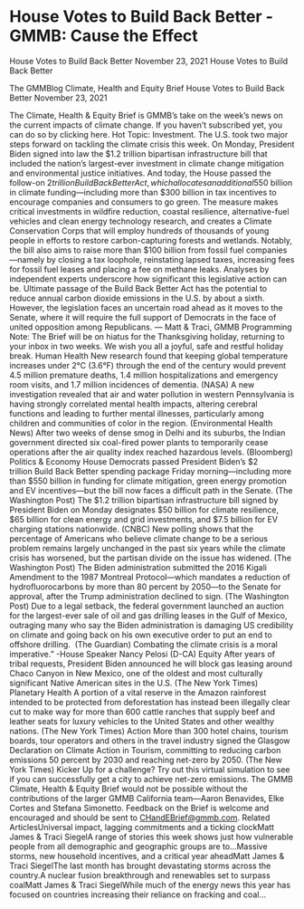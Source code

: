 # House Votes to Build Back Better - GMMB: Cause the Effect


House Votes to Build Back Better
November 23, 2021
House Votes to Build Back Better
 
The GMMBlog
Climate, Health and Equity Brief House Votes to Build Back Better
November 23, 2021
 
The Climate, Health & Equity Brief is GMMB’s take on the week’s news on the current impacts of climate change. If you haven’t subscribed yet, you can do so by clicking here.
Hot Topic: Investment. The U.S. took two major steps forward on tackling the climate crisis this week. On Monday, President Biden signed into law the $1.2 trillion bipartisan infrastructure bill that included the nation’s largest-ever investment in climate change mitigation and environmental justice initiatives. And today, the House passed the follow-on $2 trillion Build Back Better Act, which allocates an additional $550 billion in climate funding—including more than $300 billion in tax incentives to encourage companies and consumers to go green.
The measure makes critical investments in wildfire reduction, coastal resilience, alternative-fuel vehicles and clean energy technology research, and creates a Climate Conservation Corps that will employ hundreds of thousands of young people in efforts to restore carbon-capturing forests and wetlands. Notably, the bill also aims to raise more than $100 billion from fossil fuel companies—namely by closing a tax loophole, reinstating lapsed taxes, increasing fees for fossil fuel leases and placing a fee on methane leaks.
Analyses by independent experts underscore how significant this legislative action can be. Ultimate passage of the Build Back Better Act has the potential to reduce annual carbon dioxide emissions in the U.S. by about a sixth. However, the legislation faces an uncertain road ahead as it moves to the Senate, where it will require the full support of Democrats in the face of united opposition among Republicans.
— Matt & Traci, GMMB
Programming Note: The Brief will be on hiatus for the Thanksgiving holiday, returning to your inbox in two weeks. We wish you all a joyful, safe and restful holiday break.
Human Health
New research found that keeping global temperature increases under 2°C (3.6°F) through the end of the century would prevent 4.5 million premature deaths, 1.4 million hospitalizations and emergency room visits, and 1.7 million incidences of dementia. (NASA)
A new investigation revealed that air and water pollution in western Pennsylvania is having strongly correlated mental health impacts, altering cerebral functions and leading to further mental illnesses, particularly among children and communities of color in the region. (Environmental Health News)
After two weeks of dense smog in Delhi and its suburbs, the Indian government directed six coal-fired power plants to temporarily cease operations after the air quality index reached hazardous levels. (Bloomberg)
Politics & Economy
House Democrats passed President Biden’s $2 trillion Build Back Better spending package Friday morning—including more than $550 billion in funding for climate mitigation, green energy promotion and EV incentives—but the bill now faces a difficult path in the Senate. (The Washington Post)
The $1.2 trillion bipartisan infrastructure bill signed by President Biden on Monday designates $50 billion for climate resilience, $65 billion for clean energy and grid investments, and $7.5 billion for EV charging stations nationwide. (CNBC)
New polling shows that the percentage of Americans who believe climate change to be a serious problem remains largely unchanged in the past six years while the climate crisis has worsened, but the partisan divide on the issue has widened. (The Washington Post)
The Biden administration submitted the 2016 Kigali Amendment to the 1987 Montreal Protocol—which mandates a reduction of hydrofluorocarbons by more than 80 percent by 2050—to the Senate for approval, after the Trump administration declined to sign. (The Washington Post)
Due to a legal setback, the federal government launched an auction for the largest-ever sale of oil and gas drilling leases in the Gulf of Mexico, outraging many who say the Biden administration is damaging US credibility on climate and going back on his own executive order to put an end to offshore drilling.  (The Guardian)
Combating the climate crisis is a moral imperative.”
-House Speaker Nancy Pelosi (D-CA)
Equity
After years of tribal requests, President Biden announced he will block gas leasing around Chaco Canyon in New Mexico, one of the oldest and most culturally significant Native American sites in the U.S. (The New York Times)
Planetary Health
A portion of a vital reserve in the Amazon rainforest intended to be protected from deforestation has instead been illegally clear cut to make way for more than 600 cattle ranches that supply beef and leather seats for luxury vehicles to the United States and other wealthy nations. (The New York Times)
Action
More than 300 hotel chains, tourism boards, tour operators and others in the travel industry signed the Glasgow Declaration on Climate Action in Tourism, committing to reducing carbon emissions 50 percent by 2030 and reaching net-zero by 2050. (The New York Times)
Kicker
Up for a challenge? Try out this virtual simulation to see if you can successfully get a city to achieve net-zero emissions.
The GMMB Climate, Health & Equity Brief would not be possible without the contributions of the larger GMMB California team—Aaron Benavides, Elke Cortes and Stefana Simonetto. Feedback on the Brief is welcome and encouraged and should be sent to CHandEBrief@gmmb.com.
Related ArticlesUniversal impact, lagging commitments and a ticking clockMatt James & Traci SiegelA range of stories this week shows just how vulnerable people from all demographic and geographic groups are to…Massive storms, new household incentives, and a critical year aheadMatt James & Traci SiegelThe last month has brought devastating storms across the country.A nuclear fusion breakthrough and renewables set to surpass coalMatt James & Traci SiegelWhile much of the energy news this year has focused on countries increasing their reliance on fracking and coal…
